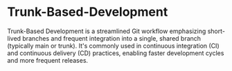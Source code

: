 # Trunk-Based-Development
Trunk-Based Development is a streamlined Git workflow emphasizing short-lived branches and frequent integration into a single, shared branch (typically main or trunk). It's commonly used in continuous integration (CI) and continuous delivery (CD) practices, enabling faster development cycles and more frequent releases.
